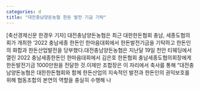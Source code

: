 ```yaml
---
categories: d
title: "대전충남양돈농협 한돈 발전 기금 기탁"
---
```

[축산경제신문 한경우 기자] 대전충남양돈농협은 최근 대한한돈협회 충남, 세종도협의회가 개최한 ‘2022 충남세종 한돈인 한마음대회에서 한돈발전기금을 기탁하고 한돈인의 화합과 한돈산업발전을 당부했다.대전충남양돈농협은 지난달 19일 천안 티웨딩에서 열린 2022 충남세종한돈인 한마음대회에서 김은호 한돈협회 충남세종도협의회장에게 한돈발전기금 1000만원을 전달한 것.이제만 조합장은 이 자리에서 축사를 통해 “대전충남양돈농협은 대한한돈협회와 함께 한돈산업의 지속적인 발전과 한돈인의 권익보호를 위해 협동조합의 본연의 역할을 충실히 수행해 나